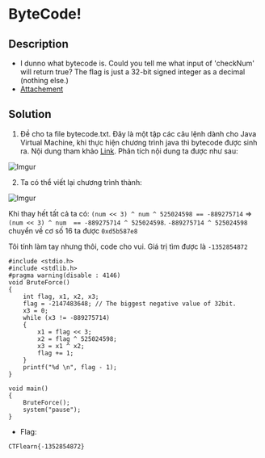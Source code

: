 # ByteCode!

## Description

* I dunno what bytecode is. Could you tell me what input of 'checkNum' will return true? The flag is just a 32-bit signed integer as a decimal (nothing else.)
* [Attachement](https://mega.nz/#!qfATFaKR!zaTNExq3Bm1MjJnePjTGQyvnvLX_xZxhbGaMv_ypaxo)

## Solution

1. Đề cho ta file bytecode.txt. Đây là một tập các câu lệnh dành cho Java Virtual Machine, khi thực hiện chương trình java thì bytecode được sinh ra. Nội dung tham khảo [Link](https://en.wikipedia.org/wiki/List_of_Java_bytecode_instructions).  Phân tích nội dung ta được như sau:


![Imgur](https://i.imgur.com/fBqgi3C.png)
    

2. Ta có thể viết lại chương trình thành:

![Imgur](https://i.imgur.com/COvgw0D.png)

Khi thay hết tất cả ta có: `(num << 3) ^ num ^ 525024598 == -889275714` => `(num << 3) ^ num  == -889275714 ^ 525024598`. `-889275714 ^ 525024598` chuyển về cơ số 16 ta được `0xd5b587e8`

Tôi tính làm tay nhưng thôi, code cho vui. Giá trị tìm được là `-1352854872`


```
#include <stdio.h>
#include <stdlib.h>
#pragma warning(disable : 4146)
void BruteForce()
{
    int flag, x1, x2, x3;
    flag = -2147483648; // The biggest negative value of 32bit.
    x3 = 0;
    while (x3 != -889275714)
    {
        x1 = flag << 3;
        x2 = flag ^ 525024598;
        x3 = x1 ^ x2;
        flag += 1;
    }
    printf("%d \n", flag - 1);
}

void main()
{
    BruteForce();
    system("pause");
}
```


* Flag:

```
CTFlearn{-1352854872}
```